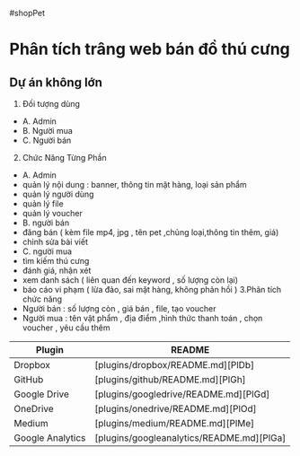 #shopPet
# Phân tích trâng web bán đồ thú cưng
## Dự án không lớn

1. Đối tượng dùng
 - A. Admin
 - B. Người mua
 - C. Người bán
2. Chức Năng Từng Phần
 - A. Admin
- quản lý nội dung : banner, thông tin mặt hàng, loại sản phẩm
- quản lý người dùng
- quản lý file
- quản lý voucher
- B. người bán
- đăng bán ( kèm file mp4, jpg , tên pet ,chủng loại,thông tin thêm, giá)
- chỉnh sửa bài viết
- C. người mua
- tìm kiếm thú cưng 
- đánh giá, nhận xét 
- xem danh sách ( liên quan đến keyword , số lượng còn lại)
- báo cáo vi phạm ( lừa đảo, sai mặt hàng, không phản hồi )
3.Phân tích chức năng
- Người bán : số lượng còn , giá bán , file, tạo voucher
- Người mua : tên vật phẩm , địa điểm ,hình thức thanh toán , chọn voucher , yêu cầu thêm 


| Plugin | README |
| ------ | ------ |
| Dropbox | [plugins/dropbox/README.md][PlDb] |
| GitHub | [plugins/github/README.md][PlGh] |
| Google Drive | [plugins/googledrive/README.md][PlGd] |
| OneDrive | [plugins/onedrive/README.md][PlOd] |
| Medium | [plugins/medium/README.md][PlMe] |
| Google Analytics | [plugins/googleanalytics/README.md][PlGa] |



